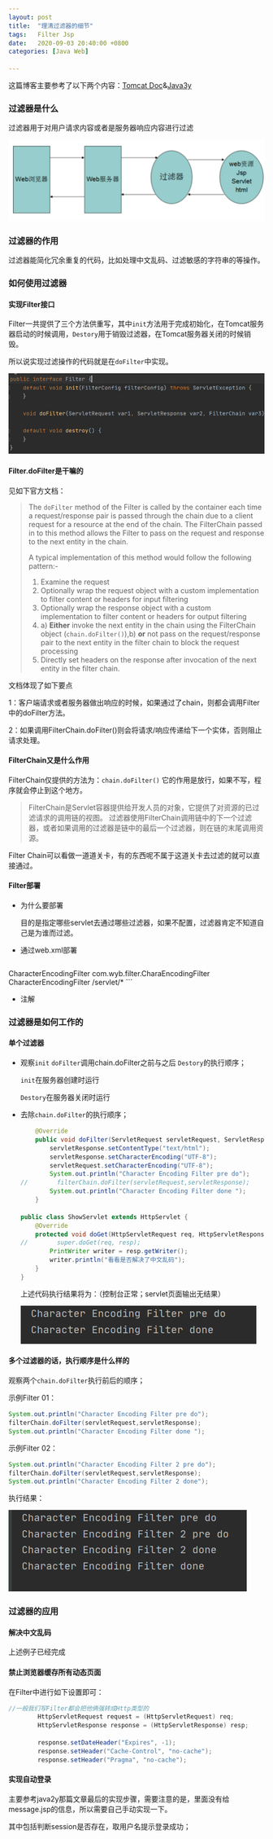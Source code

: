 ```yaml
---
layout: post
title:  "理清过滤器的细节"
tags:   Filter Jsp
date:   2020-09-03 20:40:00 +0800
categories: [Java Web]

---
```




这篇博客主要参考了以下两个内容：[Tomcat Doc](https://tomcat.apache.org/tomcat-9.0-doc/servletapi/javax/servlet/Filter.html)&[Java3y](https://segmentfault.com/a/1190000013211245)

### 过滤器是什么

过滤器用于对用户请求内容或者是服务器响应内容进行过滤

![image-20200903162722494](https://raw.githubusercontent.com/ARP2019/ImageUpload/master/img/2020-09-03/image-20200903162722494.png)

### 过滤器的作用

过滤器能简化冗余重复的代码，比如处理中文乱码、过滤敏感的字符串的等操作。

### 如何使用过滤器

#### 实现Filter接口

Filter一共提供了三个方法供重写，其中`init`方法用于完成初始化，在Tomcat服务器启动的时候调用，`Destory`用于销毁过滤器，在Tomcat服务器关闭的时候销毁。

所以说实现过滤操作的代码就是在`doFilter`中实现。

![image-20200903152824390](https://raw.githubusercontent.com/ARP2019/ImageUpload/master/img/2020-09-03/image-20200903152824390.png)

#### Filter.doFilter是干嘛的

见如下官方文档：

>The `doFilter` method of the Filter is called by the container each time a request/response pair is passed through the chain due to a client request for a resource at the end of the chain. The FilterChain passed in to this method allows the Filter to pass on the request and response to the next entity in the chain.
>
>A typical implementation of this method would follow the following pattern:-
>
>1. Examine the request
>2. Optionally wrap the request object with a custom implementation to filter content or headers for input filtering
>3. Optionally wrap the response object with a custom implementation to filter content or headers for output filtering
>4. a) **Either** invoke the next entity in the chain using the FilterChain object (`chain.doFilter()`),b) **or** not pass on the request/response pair to the next entity in the filter chain to block the request processing
>5. Directly set headers on the response after invocation of the next entity in the filter chain.

文档体现了如下要点

1：客户端请求或者服务器做出响应的时候，如果通过了chain，则都会调用Filter中的doFilter方法。

2：如果调用FilterChain.doFilter()则会将请求/响应传递给下一个实体，否则阻止请求处理。

#### FilterChain又是什么作用

FilterChain仅提供的方法为：`chain.doFilter()` 它的作用是放行，如果不写，程序就会停止到这个地方。

> FilterChain是Servlet容器提供给开发人员的对象，它提供了对资源的已过滤请求的调用链的视图。 过滤器使用FilterChain调用链中的下一个过滤器，或者如果调用的过滤器是链中的最后一个过滤器，则在链的末尾调用资源。

Filter Chain可以看做一道道关卡，有的东西呢不属于这道关卡去过滤的就可以直接通过。



#### Filter部署

- 为什么要部署

  目的是指定哪些servlet去通过哪些过滤器，如果不配置，过滤器肯定不知道自己是为谁而过滤。

- 通过web.xml部署

  ```xml
<!--还有更多标签属性，后续使用再补充-->
  <filter>
  <filter-name>CharacterEncodingFilter</filter-name>
    <filter-class>com.wyb.filter.CharaEncodingFilter</filter-class>
  </filter>
  <filter-mapping>
    <filter-name>CharacterEncodingFilter</filter-name>
    <url-pattern>/servlet/*</url-pattern>
      <!--表示过来servlet包下的任何servlet相关的请求-->
  </filter-mapping>
  ```
  
- 注解

### 过滤器是如何工作的

#### 单个过滤器

- 观察`init` `doFilter`调用chain.doFilter之前与之后 `Destory`的执行顺序；

  `init`在服务器创建时运行

  `Destory`在服务器关闭时运行

  

- 去除`chain.doFilter`的执行顺序；

  ```java
      @Override
      public void doFilter(ServletRequest servletRequest, ServletResponse servletResponse, FilterChain filterChain) throws IOException, ServletException {
          servletResponse.setContentType("text/html");
          servletResponse.setCharacterEncoding("UTF-8");
          servletRequest.setCharacterEncoding("UTF-8");
          System.out.println("Character Encoding Filter pre do");
  //        filterChain.doFilter(servletRequest,servletResponse);
          System.out.println("Character Encoding Filter done ");
      }
  
  public class ShowServlet extends HttpServlet {
      @Override
      protected void doGet(HttpServletRequest req, HttpServletResponse resp) throws ServletException, IOException {
  //        super.doGet(req, resp);
          PrintWriter writer = resp.getWriter();
          writer.println("看看是否解决了中文乱码");
      }
  }
  ```

  上述代码执行结果将为：（控制台正常；servlet页面输出无结果）

  ![image-20200903195811409](https://raw.githubusercontent.com/ARP2019/ImageUpload/master/img/2020-09-03/image-20200903195811409.png)

#### 多个过滤器的话，执行顺序是什么样的

观察两个`chain.doFilter`执行前后的顺序；

示例Filter 01：

```java
System.out.println("Character Encoding Filter pre do");
filterChain.doFilter(servletRequest,servletResponse);
System.out.println("Character Encoding Filter done ");
```

示例Filter 02：

```java
System.out.println("Character Encoding Filter 2 pre do");
filterChain.doFilter(servletRequest,servletResponse);
System.out.println("Character Encoding Filter 2 done");
```

执行结果：

![image-20200903200221370](https://raw.githubusercontent.com/ARP2019/ImageUpload/master/img/2020-09-03/image-20200903200221370.png)

### 过滤器的应用

#### 解决中文乱码

上述例子已经完成

#### 禁止浏览器缓存所有动态页面

在Filter中进行如下设置即可：

```java
//一般我们写Filter都会把他俩强转成Http类型的
        HttpServletRequest request = (HttpServletRequest) req;
        HttpServletResponse response = (HttpServletResponse) resp;

        response.setDateHeader("Expires", -1);
        response.setHeader("Cache-Control", "no-cache");
        response.setHeader("Pragma", "no-cache");
```

#### 实现自动登录

主要参考java2y那篇文章最后的实现步骤，需要注意的是，里面没有给message.jsp的信息，所以需要自己手动实现一下。

其中包括判断session是否存在，取用户名提示登录成功；

